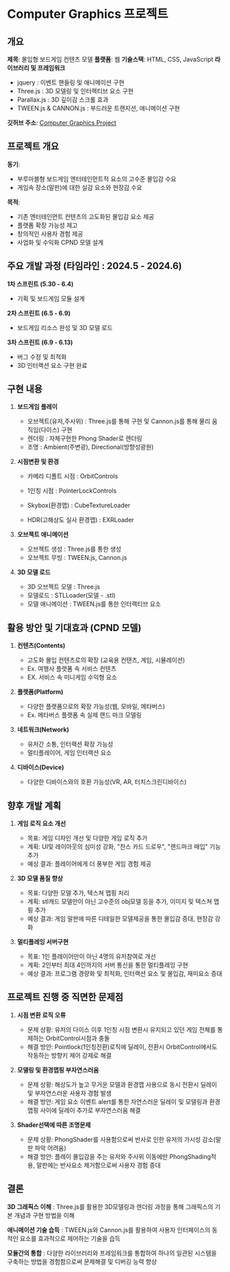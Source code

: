 # Computer Graphics 프로젝트

## 개요

**제목**: 몰입형 보드게임 컨텐츠 모델
**플랫폼**: 웹
**기술스택**: HTML, CSS, JavaScript
**라이브러리 및 프레임워크**
  - jquery : 이벤트 핸들링 및 애니메이션 구현
  - Three.js : 3D 모델링 및 인터랙티브 요소 구현
  - Parallax.js : 3D 깊이감 스크롤 효과
  - TWEEN.js & CANNON.js : 부드러운 트랜지션, 애니메이션 구현

**깃허브 주소**: [Computer Graphics Project](https://github.com/Sean-Kim831/2024_Graphics_Project)

## 프로젝트 개요

**동기**: 
- 부루마블형 보드게임 엔터테인먼트적 요소의 고수준 몰입감 수요
- 게임속 장소(말판)에 대한 실감 요소와 현장감 수요

**목적**:  
- 기존 엔터테인먼트 컨텐츠의 고도화된 몰입감 요소 제공
- 플랫폼 확장 가능성 제고
- 창의적인 사용자 경험 제공
- 사업화 및 수익화 CPND 모델 설계

## 주요 개발 과정 (타임라인 : 2024.5 - 2024.6)

**1차 스프린트 (5.30 - 6.4)**  
   - 기획 및 보드게임 모듈 설계

**2차 스프린트 (6.5 - 6.9)**  
   - 보드게임 리소스 완성 및 3D 모델 로드

**3차 스프린트 (6.9 - 6.13)**  
   - 버그 수정 및 최적화
   - 3D 인터랙션 요소 구현 완료

## 구현 내용

1. **보드게임 플레이**  
   - 오브젝트(유저,주사위) : Three.js를 통해 구현 및 Cannon.js를 통해 물리 움직임(다이스) 구현
   - 렌더링 : 자체구현한 Phong Shader로 렌더링
   - 조명 : Ambient(주변광), Directional(방향성광원)

2. **시점변환 및 환경**  
   - 카메라 디폴트 시점 : OrbitControls
   - 1인칭 시점 : PointerLockControls
  
   - Skybox(환경맵) : CubeTextureLoader
   - HDR(고해상도 실사 환경맵) : EXRLoader

3. **오브젝트 애니메이션**  
   - 오브젝트 생성 : Three.js를 통한 생성
   - 오브젝트 무빙 : TWEEN.js, Cannon.js

4. **3D 모델 로드**  
   - 3D 오브젝트 모델 : Three.js
   - 모델로드 : STLLoader(모델 - .stl)
   - 모델 애니메이션 : TWEEN.js를 통한 인터랙티브 요소



## 활용 방안 및 기대효과 (CPND 모델)

1. **컨텐츠(Contents)**  
   - 고도화 몰입 컨텐츠로의 확장 (교육용 컨탠츠, 게임, 시뮬레이션)
   - Ex. 여행사 플랫폼 속 서비스 컨텐츠
   - EX. 서비스 속 미니게임 수익형 요소
   
2. **플랫폼(Platform)**  
   - 다양한 플랫폼으로의 확장 가능성(웹, 모바일, 메타버스)
   - Ex. 메타버스 플랫폼 속 실제 랜드 마크 모델링

3. **네트워크(Network)**  
   - 유저간 소통, 인터랙션 확장 가능성
   - 멀티플레이어, 게임 인터랙션 요소

4. **디바이스(Device)**  
   - 다양한 디바이스와의 호환 가능성(VR, AR, 터치스크린디바이스)
  
## 향후 개발 계획

1. **게임 로직 요소 개선**  
   - 목표: 게임 디자인 개선 및 다양한 게임 로직 추가
   - 계획: UI및 레이아웃의 심미성 강화, "찬스 카드 드로우", "랜드마크 매입" 기능 추가 
   - 예상 결과: 플레이어에게 더 풍부한 게임 경험 제공

2. **3D 모델 품질 향상**  
   - 목표: 다양한 모델 추가, 텍스쳐 맵핑 처리
   - 계획: stl캐드 모델만이 아닌 고수준의 obj모델 등을 추가, 이미지 및 텍스쳐 맵핑 추가
   - 예상 결과: 게임 말판에 따른 디테일한 모델제공을 통한 몰입감 증대, 현장감 강화

3. **멀티플레잉 서버구현**  
   - 목표: 1인 플레이어만이 아닌 4명의 유저참여로 개선
   - 계획: 2인부터 최대 4인까지의 서버 통신을 통한 멀티플레잉 구현
   - 예상 결과: 프로그램 경량화 및 최적화, 인터랙션 요소 및 몰입감, 재미요소 증대

## 프로젝트 진행 중 직면한 문제점

1. **시점 변환 로직 오류**  
   - 문제 상황: 유저의 다이스 이후 1인칭 시점 변환시 유지되고 있던 게임 전체를 통제하는 OrbitControl시점과 충돌
   - 해결 방안: Pointlock(1인칭전환)로직에 딜레이, 전환시 OrbitControl에서도 작동하는 방향키 제어 강제로 해결

2. **모델링 및 환경맵핑 부자연스러움**  
   - 문제 상황: 해상도가 높고 무거운 모델과 환경맵 사용으로 동시 전환시 딜레이 및 부자연스러운 사용자 경험 발생
   - 해결 방안: 게임 요소 이벤트 alert를 통한 자연스러운 딜레이 및 모델링과 환경맵핑 사이에 딜레이 추가로 부자연스러움 해결

3. **Shader선택에 따른 조명문제**  
   - 문제 상황: PhongShader를 사용함으로써 반사로 인한 유저의 가시성 감소(말판 파악 어려움)
   - 해결 방안: 플레이 몰입감을 주는 유저와 주사위 이동에만 PhongShading적용, 말판에는 반사요소 제거함으로써 사용자 경험 증대

## 결론

**3D 그래픽스 이해** :
Three.js를 활용한 3D모델링과 렌더링 과정을 통해 그래픽스의 기본 개념과 구현 방법을 이해

**애니메이션 기술 습득** : 
TWEEN.js와 Cannon.js를 활용하여 사용자 인터페이스의 동적인 요소를 효과적으로 제어하는 기술을 습득

**모듈간의 통합** : 
다양한 라이브러리와 프레임워크를 통합하여 하나의 일관된 시스템을 구축하는 방법을 경험함으로써 문제해결 및 디버깅 능력 향상 


